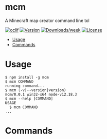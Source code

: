 mcm
===

A Minecraft map creator command line tol

[![oclif](https://img.shields.io/badge/cli-oclif-brightgreen.svg)](https://oclif.io)
[![Version](https://img.shields.io/npm/v/mcm.svg)](https://npmjs.org/package/mcm)
[![Downloads/week](https://img.shields.io/npm/dw/mcm.svg)](https://npmjs.org/package/mcm)
[![License](https://img.shields.io/npm/l/mcm.svg)](https://github.com/owenniblock/mc-mapper/blob/master/package.json)

<!-- toc -->
* [Usage](#usage)
* [Commands](#commands)
<!-- tocstop -->
# Usage
<!-- usage -->
```sh-session
$ npm install -g mcm
$ mcm COMMAND
running command...
$ mcm (-v|--version|version)
mcm/0.0.1 win32-x64 node-v12.18.3
$ mcm --help [COMMAND]
USAGE
  $ mcm COMMAND
...
```
<!-- usagestop -->
# Commands
<!-- commands -->

<!-- commandsstop -->
